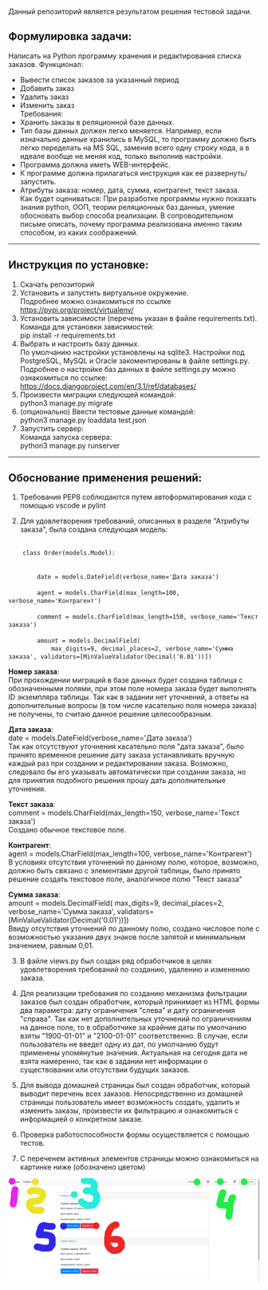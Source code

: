 Данный репозиторий является результатом решения тестовой задачи.

## Формулировка задачи:
Написать на Python программу хранения и редактирования списка заказов.
Функционал:
- Вывести список заказов за указанный период
- Добавить заказ
- Удалить заказ
- Изменить заказ   
Требования:
- Хранить заказы в реляционной базе данных.
- Тип базы данных должен легко меняется. Например, если изначально данные
хранились в MySQL, то программу должно быть легко переделать на MS SQL,
заменив всего одну строку кода, а в идеале вообще не меняя код, только выполнив
настройки.
- Программа должна иметь WEB-интерфейс.
- К программе должна прилагаться инструкция как ее развернуть/запустить.
- Атрибуты заказа: номер, дата, сумма, контрагент, текст заказа.   
Как будет оцениваться:
При разработке программы нужно показать знания python, ООП, теории
реляционных баз данных, умение обосновать выбор способа реализации. В
сопроводительном письме описать, почему программа реализована именно таким
способом, из каких соображений.
-----------------------------------

## Инструкция по установке:
1. Скачать репозиторий
2. Установить и запустить виртуальное окружение.  
    Подробнее можно ознакомиться по ссылке https://pypi.org/project/virtualenv/
3. Установить зависимости (перечень указан в файле requirements.txt).  
    Команда для установки зависимостей:  
    pip install -r requirements.txt
4. Выбрать и настроить базу данных.  
    По умолчанию настройки установлены на sqlite3. Настройки под PostgreSQL, MySQL и Oracle закоментированы в файле settings.py. Подробнее о настройке баз данных в файле settings.py можно ознакомиться по ссылке: https://docs.djangoproject.com/en/3.1/ref/databases/
5. Произвести миграции следующей командой:  
     python3 manage.py migrate
6. (опционально) Ввести тестовые данные командой:  
    python3 manage.py loaddata test.json
7. Запустить сервер:  
    Команда запуска сервера:  
    python3 manage.py runserver
-----------------------------------

## Обоснование применения решений:

1. Требования PEP8 соблюдаются путем автоформатирования кода с помощью vscode и pylint


2. Для удовлетворения требований, описанных в разделе "Атрибуты заказа", была создана следующая модель:
```

    class Order(models.Model):


        date = models.DateField(verbose_name='Дата заказа')

        agent = models.CharField(max_length=100, verbose_name='Контрагент')

        comment = models.CharField(max_length=150, verbose_name='Текст заказа')

        amount = models.DecimalField(
            max_digits=9, decimal_places=2, verbose_name='Сумма заказа', validators=[MinValueValidator(Decimal('0.01'))])
```
**Номер заказа**:  
При прохождении миграций в базе данных будет создана таблица с обозначенными полями, при этом поле номера заказа будет выполнять ID экземпляра таблицы. Так как в задании нет уточнений, а ответы на дополнительные вопросы (в том числе касательно поля номера заказа) не получены, то считаю данное решение целесообразным.

**Дата заказа**:   
date = models.DateField(verbose_name='Дата заказа')   
Так как отсутствуют уточнения касательно поля "дата заказа", было принято временное решение дату заказа устанавливать вручную каждый раз при создании и редактировании заказа. Возможно, следовало бы его указывать автоматически при создании заказа, но для принятия подобного решения прошу дать дополнительные уточнения.

**Текст заказа**:  
comment = models.CharField(max_length=150, verbose_name='Текст заказа')  
Создано обычное текстовое поле.

**Контрагент**:  
agent = models.CharField(max_length=100, verbose_name='Контрагент')  
В условиях отсутствия уточнений по данному полю, которое, возможно, должно быть связано с элементами другой таблицы, было принято решение создать текстовое поле, аналогичное полю "Текст заказа"

**Сумма заказа**:  
amount = models.DecimalField(
            max_digits=9, decimal_places=2, verbose_name='Сумма заказа', validators=[MinValueValidator(Decimal('0.01'))])  
Ввиду отсутствия уточнений по данному полю, создано числовое поле с возможностью указания двух знаков после запятой и минимальным значением, равным 0,01.


3. В файле views.py был создан ряд обработчиков в целях удовлетворения требований по созданию, удалению и изменению заказа.

4. Для реализации требования по созданию механизма фильтрации заказов был создан обработчик, который принимает из HTML формы два параметра: дату ограничения "слева" и дату ограничения "справа". Так как нет дополнительных уточнений по ограничениям на данное поле, то в обработчике за крайние даты по умолчанию взяты "1900-01-01" и "2100-01-01" соответственно. В случае, если пользователь не введет одну из дат, по умолчанию будут применены упомянутые значения. Актуальная на сегодня дата не взята намеренно, так как в задании нет информации о существовании или отсутствии будущих заказов.

5. Для вывода домашней страницы был создан обработчик, который выводит перечень всех заказов. Непосредственно из домашней страницы пользователь имеет возможность создать, удалить и изменить заказы, произвести их фильтрацию и ознакомиться с информацией о конкретном заказе.

6. Проверка работоспособности формы осуществляется с помощью тестов.

7. С переченем активных элементов страницы можно ознакомиться на картинке ниже (обозначено цветом)


![Image of Yaktocat](https://github.com/SportsterSquadRus/ecom/blob/master/1.png)
